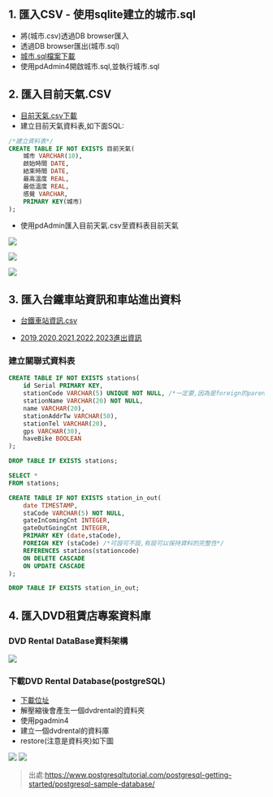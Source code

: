 ## 1. 匯入CSV - 使用sqlite建立的城市.sql
- 將(城市.csv)透過DB browser匯入
- 透過DB browser匯出(城市.sql)
- [城市.sql檔案下載](./其它範例csv/city.sql)
- 使用pdAdmin4開啟城市.sql,並執行城市.sql

## 2. 匯入目前天氣.CSV

- [目前天氣.csv下載](./其它範例csv/目前天氣.csv)
- 建立目前天氣資料表,如下面SQL:

```sql
/*建立資料表*/
CREATE TABLE IF NOT EXISTS 目前天氣(
	城市 VARCHAR(10),
	啟始時間 DATE,
	結束時間 DATE,
	最高溫度 REAL,
	最低溫度 REAL,
	感覺 VARCHAR,
	PRIMARY KEY(城市)
);
```

- 使用pdAdmin匯入目前天氣.csv至資料表目前天氣

![](./images/pic1.png)

![](./images/pic2.png)

![](./images/pic3.png)

## 3. 匯入台鐵車站資訊和車站進出資料
- [台鐵車站資訊.csv](https://github.com/roberthsu2003/python-SQLite-MySQL/blob/master/postgresSQL/範例資料庫/其它範例csv/台鐵車站資訊.csv)

- [2019,2020,2021,2022,2023進出資訊](https://github.com/roberthsu2003/python-SQLite-MySQL/blob/master/postgresSQL/範例資料庫/其它範例csv/每日各站進出站人數20190423-20231231.zip
)

### 建立關聯式資料表

```sql
CREATE TABLE IF NOT EXISTS stations(
	id Serial PRIMARY KEY,
	stationCode VARCHAR(5) UNIQUE NOT NULL, /*一定要,因為是foreign的parent*/
	stationName VARCHAR(20) NOT NULL,
	name VARCHAR(20),
	stationAddrTw VARCHAR(50),
	stationTel VARCHAR(20),
	gps VARCHAR(30),
	haveBike BOOLEAN
);

DROP TABLE IF EXISTS stations;

SELECT *
FROM stations;

CREATE TABLE IF NOT EXISTS station_in_out(
	date TIMESTAMP,
	staCode VARCHAR(5) NOT NULL,
	gateInComingCnt INTEGER,
	gateOutGoingCnt INTEGER,
	PRIMARY KEY (date,staCode),
	FOREIGN KEY (staCode) /*可設可不設,有設可以保持資料的完整性*/
	REFERENCES stations(stationcode)
	ON DELETE CASCADE
	ON UPDATE CASCADE
);

DROP TABLE IF EXISTS station_in_out; 
```

## 4. 匯入DVD租賃店專案資料庫

### DVD Rental DataBase資料架構

![](./images/dvd-rental-sample-database-diagram.png)

### 下載DVD Rental Database(postgreSQL)
- [下載位址](./dvd_rental_database/)
- 解壓縮後會產生一個dvdrental的資料夾
- 使用pgadmin4
- 建立一個dvdrental的資料庫
- restore(注意是資料夾)如下圖

![](./images/pic4.png)
![](./images/pic5.png)


> 出處:https://www.postgresqltutorial.com/postgresql-getting-started/postgresql-sample-database/


